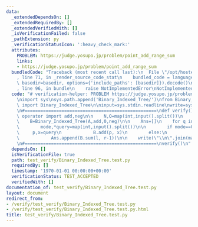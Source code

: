 ```yaml
---
data:
  _extendedDependsOn: []
  _extendedRequiredBy: []
  _extendedVerifiedWith: []
  _isVerificationFailed: false
  _pathExtension: py
  _verificationStatusIcon: ':heavy_check_mark:'
  attributes:
    PROBLEM: https://judge.yosupo.jp/problem/point_add_range_sum
    links:
    - https://judge.yosupo.jp/problem/point_add_range_sum
  bundledCode: "Traceback (most recent call last):\n  File \"/opt/hostedtoolcache/Python/3.10.8/x64/lib/python3.10/site-packages/onlinejudge_verify/documentation/build.py\"\
    , line 71, in _render_source_code_stat\n    bundled_code = language.bundle(stat.path,\
    \ basedir=basedir, options={'include_paths': [basedir]}).decode()\n  File \"/opt/hostedtoolcache/Python/3.10.8/x64/lib/python3.10/site-packages/onlinejudge_verify/languages/python.py\"\
    , line 96, in bundle\n    raise NotImplementedError\nNotImplementedError\n"
  code: "# verification-helper: PROBLEM https://judge.yosupo.jp/problem/point_add_range_sum\n\
    \nimport sys\nsys.path.append('Binary_Indexed_Tree/')\nfrom Binary_Indexed_Tree\
    \ import Binary_Indexed_Tree\n\ninput=sys.stdin.readline\nwrite=sys.stdout.write\n\
    \n#==================================================\ndef verify():\n    from\
    \ operator import add,neg\n\n    N,Q=map(int,input().split())\n    A=list(map(int,input().split()))\n\
    \    B=Binary_Indexed_Tree(A,add,0,neg)\n\n    Ans=[]\n    for q in range(Q):\n\
    \        mode,*query=map(int,input().split())\n\n        if mode==0:\n       \
    \     p,x=query\n            B.add(p, x)\n        else:\n            l,r=query\n\
    \            Ans.append(B.sum(l, r-1))\n\n    write(\"\\n\".join(map(str,Ans)))\n\
    \n#==================================================\nverify()\n"
  dependsOn: []
  isVerificationFile: true
  path: test_verify/Binary_Indexed_Tree.test.py
  requiredBy: []
  timestamp: '1970-01-01 00:00:00+00:00'
  verificationStatus: TEST_ACCEPTED
  verifiedWith: []
documentation_of: test_verify/Binary_Indexed_Tree.test.py
layout: document
redirect_from:
- /verify/test_verify/Binary_Indexed_Tree.test.py
- /verify/test_verify/Binary_Indexed_Tree.test.py.html
title: test_verify/Binary_Indexed_Tree.test.py
---
```

